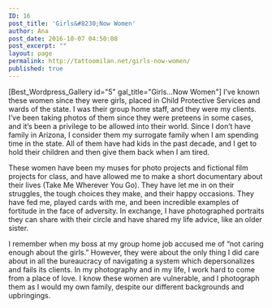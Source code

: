 ```yaml
---
ID: 16
post_title: 'Girls&#8230;Now Women'
author: Ana
post_date: 2016-10-07 04:50:08
post_excerpt: ""
layout: page
permalink: http://tattoomilan.net/girls-now-women/
published: true
---
```

[Best_Wordpress_Gallery id="5" gal_title="Girls...Now Women"]
I’ve known these women since they were girls, placed in Child Protective Services and wards of the state. I was their group home staff, and they were my clients. I’ve been taking photos of them since they were preteens in some cases, and it’s been a privilege to be allowed into their world. Since I don’t have family in Arizona, I consider them my surrogate family when I am spending time in the state. All of them have had kids in the past decade, and I get to hold their children and then give them back when I am tired.

These women have been my muses for photo projects and fictional film projects for class, and have allowed me to make a short documentary about their lives (Take Me Wherever You Go). They have let me in on their struggles, the tough choices they make, and their happy occasions. They have fed me, played cards with me, and been incredible examples of fortitude in the face of adversity. In exchange, I have photographed portraits they can share with their circle and have shared my life advice, like an older sister.

I remember when my boss at my group home job accused me of “not caring enough about the girls.” However, they were about the only thing I did care about in all the bureaucracy of navigating a system which depersonalizes and fails its clients. In my photography and in my life, I work hard to come from a place of love. I know these women are vulnerable, and I photograph them as I would my own family, despite our different backgrounds and upbringings.